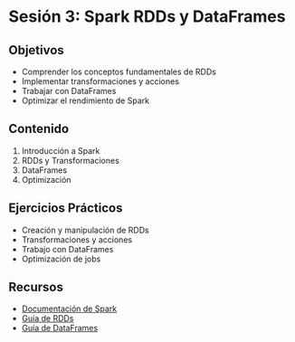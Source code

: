 # Sesión 3: Spark RDDs y DataFrames

## Objetivos
- Comprender los conceptos fundamentales de RDDs
- Implementar transformaciones y acciones
- Trabajar con DataFrames
- Optimizar el rendimiento de Spark

## Contenido
1. Introducción a Spark
2. RDDs y Transformaciones
3. DataFrames
4. Optimización

## Ejercicios Prácticos
- Creación y manipulación de RDDs
- Transformaciones y acciones
- Trabajo con DataFrames
- Optimización de jobs

## Recursos
- [Documentación de Spark](https://spark.apache.org/docs/latest/)
- [Guía de RDDs](https://spark.apache.org/docs/latest/rdd-programming-guide.html)
- [Guía de DataFrames](https://spark.apache.org/docs/latest/sql-programming-guide.html) 